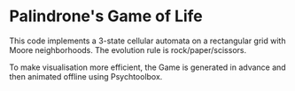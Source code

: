 # Palindrone's Game of Life
 
 This code implements a 3-state cellular automata on a rectangular grid with Moore neighborhoods. The evolution rule is rock/paper/scissors.

 To make visualisation more efficient, the Game is generated in advance and then animated offline using Psychtoolbox. 

 
